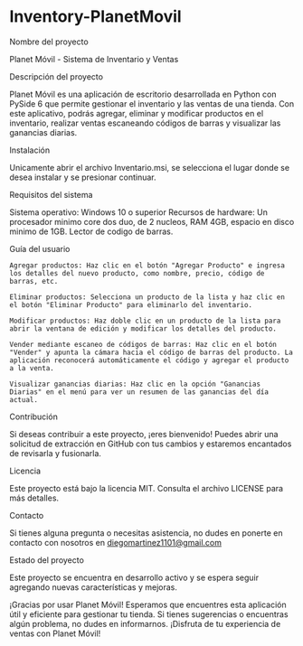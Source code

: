 # Inventory-PlanetMovil

Nombre del proyecto

Planet Móvil - Sistema de Inventario y Ventas

Descripción del proyecto

Planet Móvil es una aplicación de escritorio desarrollada en Python con PySide 6 que permite gestionar el inventario y las ventas de una tienda. Con este aplicativo, podrás agregar, eliminar y modificar productos en el inventario, realizar ventas escaneando códigos de barras y visualizar las ganancias diarias.

Instalación

Unicamente abrir el archivo Inventario.msi, se selecciona el lugar donde se desea instalar y se presionar continuar.

Requisitos del sistema

Sistema operativo: Windows 10 o superior
Recursos de hardware: Un procesador minimo core dos duo, de 2 nucleos, RAM 4GB, espacio en disco minimo de 1GB.
Lector de codigo de barras.

Guía del usuario

    Agregar productos: Haz clic en el botón "Agregar Producto" e ingresa los detalles del nuevo producto, como nombre, precio, código de barras, etc.

    Eliminar productos: Selecciona un producto de la lista y haz clic en el botón "Eliminar Producto" para eliminarlo del inventario.

    Modificar productos: Haz doble clic en un producto de la lista para abrir la ventana de edición y modificar los detalles del producto.

    Vender mediante escaneo de códigos de barras: Haz clic en el botón "Vender" y apunta la cámara hacia el código de barras del producto. La aplicación reconocerá automáticamente el código y agregar el producto a la venta.

    Visualizar ganancias diarias: Haz clic en la opción "Ganancias Diarias" en el menú para ver un resumen de las ganancias del día actual.

Contribución

Si deseas contribuir a este proyecto, ¡eres bienvenido! Puedes abrir una solicitud de extracción en GitHub con tus cambios y estaremos encantados de revisarla y fusionarla.

Licencia

Este proyecto está bajo la licencia MIT. Consulta el archivo LICENSE para más detalles.

Contacto

Si tienes alguna pregunta o necesitas asistencia, no dudes en ponerte en contacto con nosotros en diegomartinez1101@gmail.com

Estado del proyecto

Este proyecto se encuentra en desarrollo activo y se espera seguir agregando nuevas características y mejoras.

¡Gracias por usar Planet Móvil! Esperamos que encuentres esta aplicación útil y eficiente para gestionar tu tienda. Si tienes sugerencias o encuentras algún problema, no dudes en informarnos. ¡Disfruta de tu experiencia de ventas con Planet Móvil!
